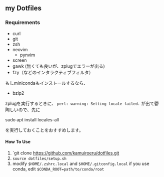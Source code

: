 ## my Dotfiles
### Requirements
- curl
- git
- zsh
- neovim
    - pynvim 
- screen
- gawk (無くても良いが、zplugでエラーが出る)
- fzy（などのインタラクティブフィルタ）

もしminicondaもインストールするなら、
- bzip2

zplugを実行するときに、 `perl: warning: Setting locale failed.` が出て鬱陶しいので、先に

sudo apt install locales-all

を実行しておくことをおすすめします。

#### How To Use
1. `git clone https://github.com/kamuiroeru/dotfiles.git
2. `source dotfiles/setup.sh`
3. modify `$HOME/.zshrc.local` and `$HOME/.gitconfig.local`
   if you use conda, edit `$CONDA_ROOT=path/to/conda/root`
